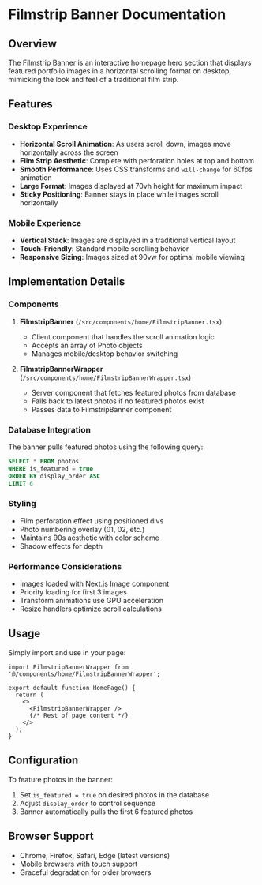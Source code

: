 # Filmstrip Banner Documentation

## Overview

The Filmstrip Banner is an interactive homepage hero section that displays featured portfolio images in a horizontal scrolling format on desktop, mimicking the look and feel of a traditional film strip.

## Features

### Desktop Experience
- **Horizontal Scroll Animation**: As users scroll down, images move horizontally across the screen
- **Film Strip Aesthetic**: Complete with perforation holes at top and bottom
- **Smooth Performance**: Uses CSS transforms and `will-change` for 60fps animation
- **Large Format**: Images displayed at 70vh height for maximum impact
- **Sticky Positioning**: Banner stays in place while images scroll horizontally

### Mobile Experience
- **Vertical Stack**: Images are displayed in a traditional vertical layout
- **Touch-Friendly**: Standard mobile scrolling behavior
- **Responsive Sizing**: Images sized at 90vw for optimal mobile viewing

## Implementation Details

### Components

1. **FilmstripBanner** (`/src/components/home/FilmstripBanner.tsx`)
   - Client component that handles the scroll animation logic
   - Accepts an array of Photo objects
   - Manages mobile/desktop behavior switching

2. **FilmstripBannerWrapper** (`/src/components/home/FilmstripBannerWrapper.tsx`)
   - Server component that fetches featured photos from database
   - Falls back to latest photos if no featured photos exist
   - Passes data to FilmstripBanner component

### Database Integration

The banner pulls featured photos using the following query:
```sql
SELECT * FROM photos 
WHERE is_featured = true 
ORDER BY display_order ASC 
LIMIT 6
```

### Styling

- Film perforation effect using positioned divs
- Photo numbering overlay (01, 02, etc.)
- Maintains 90s aesthetic with color scheme
- Shadow effects for depth

### Performance Considerations

- Images loaded with Next.js Image component
- Priority loading for first 3 images
- Transform animations use GPU acceleration
- Resize handlers optimize scroll calculations

## Usage

Simply import and use in your page:

```tsx
import FilmstripBannerWrapper from '@/components/home/FilmstripBannerWrapper';

export default function HomePage() {
  return (
    <>
      <FilmstripBannerWrapper />
      {/* Rest of page content */}
    </>
  );
}
```

## Configuration

To feature photos in the banner:
1. Set `is_featured = true` on desired photos in the database
2. Adjust `display_order` to control sequence
3. Banner automatically pulls the first 6 featured photos

## Browser Support

- Chrome, Firefox, Safari, Edge (latest versions)
- Mobile browsers with touch support
- Graceful degradation for older browsers
